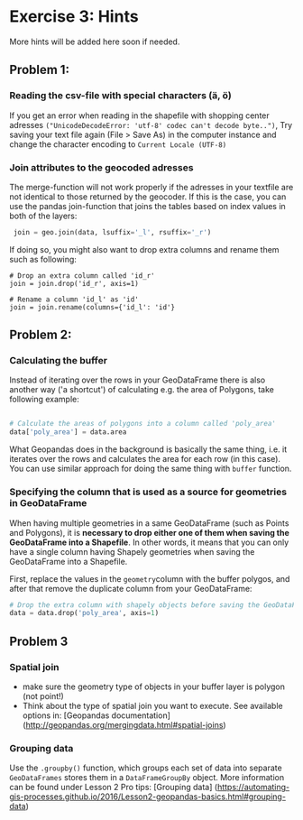 # Exercise 3: Hints

More hints will be added here soon if needed. 


## Problem 1: 
### Reading the csv-file with special characters (ä, ö)

If you get an error when reading in the shapefile with shopping center adresses `("UnicodeDecodeError: 'utf-8' codec can't decode byte..")`, Try saving your text file again (File > Save As) in the computer instance and change the character encoding to  `Current Locale (UTF-8)`

### Join attributes to the geocoded adresses

The merge-function will not work properly if the adresses in your textfile are not identical to those returned by the geocoder. If this is the case, you can use the pandas join-function that joins the tables based on index values in both of the layers: 

```python
 join = geo.join(data, lsuffix='_l', rsuffix='_r')
```

If doing so, you might also want to drop extra columns and rename them such as following:

```
# Drop an extra column called 'id_r'
join = join.drop('id_r', axis=1)

# Rename a column 'id_l' as 'id'
join = join.rename(columns={'id_l': 'id'}
```

## Problem 2:

### Calculating the buffer

Instead of iterating over the rows in your GeoDataFrame there is also another way ('a shortcut') of calculating e.g. the area of Polygons, take following example:

```python

# Calculate the areas of polygons into a column called 'poly_area'
data['poly_area'] = data.area
```

What Geopandas does in the background is basically the same thing, i.e. it iterates over the rows and calculates the area for each row (in this case). You can use similar approach 
for doing the same thing with `buffer` function. 

### Specifying the column that is used as a source for geometries in GeoDataFrame

When having multiple geometries in a same GeoDataFrame (such as Points and Polygons), it is **necessary to drop either one of them when saving the GeoDataFrame into a Shapefile**. In other words, it means that you can only have a single column having Shapely geometries when saving the GeoDataFrame into a Shapefile. 

First, replace the values in the `geometry`column with the buffer polygos, and after that remove the duplicate column from your GeoDataFrame:

 ```python
 # Drop the extra column with shapely objects before saving the GeoDataFrame to shapefile
 data = data.drop('poly_area', axis=1)
 ```
 

## Problem 3
 
### Spatial join
- make sure the geometry type of objects in your buffer layer is polygon (not point!)
- Think about the type of spatial join you want to execute. See available options in: [Geopandas documentation] (http://geopandas.org/mergingdata.html#spatial-joins)

### Grouping data
Use the `.groupby()` function, which groups each set of data into separate `GeoDataFrames` stores them in a `DataFrameGroupBy` object. More information can be found under Lesson 2 Pro tips:
[Grouping data] (https://automating-gis-processes.github.io/2016/Lesson2-geopandas-basics.html#grouping-data)
